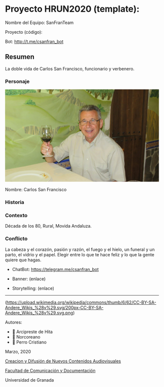 

# Proyecto HRUN2020 (template): 

Nombre del Equipo: SanFranTeam

Proyecto (código): 

Bot: http://t.me/csanfran_bot


## Resumen
La doble vida de Carlos San Francisco, funcionario y verbenero.

### Personaje

![](https://github.com/josblaz/storytelling_20/blob/master/foto%20leo.jpg)

Nombre: Carlos San Francisco


### Historia


### Contexto
Década de los 80, Rural, Movida Andaluza.

### Conflicto 
La cabeza y el corazón, pasión y razón, el fuego y el hielo, un funeral y un parto, el vidrio y el papel. 
Elegir entre lo que te hace feliz y lo que la gente quiere que hagas.

- ChatBot: https://telegram.me/csanfran_bot 

- Banner:  (enlace) 

- Storytelling: (enlace) 

------
(https://upload.wikimedia.org/wikipedia/commons/thumb/6/62/CC-BY-SA-Andere_Wikis_%28v%29.svg/200px-CC-BY-SA-Andere_Wikis_%28v%29.svg.png)


Autores:  
<!---
Incluir lista de personas del grupo 
Se puede añadir enlace a página personal de github o lo que se quiera...(optativo)
-->

- :man: Arcipreste de Hita
- :man: Norcoreano
- :dog: Perro Cristiano 


<!---
Lista completa de emojis de markDown - https://gist.github.com/rxaviers/7360908) 
-->



Marzo, 2020

[Creacion y Difusión de Nuevos Contenidos Audiovisuales](http://utopolis.ugr.es/medialab)

[Facultad de Comunicación y Documentación](http://fcd.ugr.es)

Universidad de Granada
